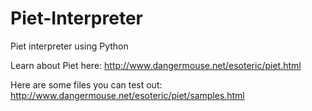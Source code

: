 # Piet-Interpreter
Piet interpreter using Python

Learn about Piet here:
http://www.dangermouse.net/esoteric/piet.html

Here are some files you can test out:
http://www.dangermouse.net/esoteric/piet/samples.html
